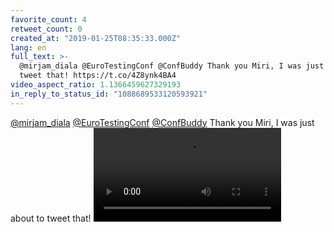 ```yaml
---
favorite_count: 4
retweet_count: 0
created_at: "2019-01-25T08:35:33.000Z"
lang: en
full_text: >-
  @mirjam_diala @EuroTestingConf @ConfBuddy Thank you Miri, I was just about to
  tweet that! https://t.co/4Z8ynk4BA4
video_aspect_ratio: 1.1366459627329193
in_reply_to_status_id: "1088689533120593921"
---
```


[@mirjam_diala](https://twitter.com/mirjam_diala)
[@EuroTestingConf](https://twitter.com/EuroTestingConf)
[@ConfBuddy](https://twitter.com/ConfBuddy) Thank you Miri, I was just about to
tweet that!
![Embedded Video](https://twitter-media-coderbyheart.s3.eu-north-1.amazonaws.com/1088716995925893120-DxvmTgWXgAAXJce.mp4)

